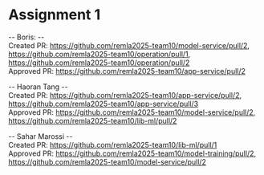 # Assignment 1
-- Boris: --
<bR>Created PR: https://github.com/remla2025-team10/model-service/pull/2, https://github.com/remla2025-team10/operation/pull/1, https://github.com/remla2025-team10/operation/pull/2
<br>Approved PR: https://github.com/remla2025-team10/app-service/pull/2

-- Haoran Tang --
<bR>Created PR: https://github.com/remla2025-team10/app-service/pull/2, https://github.com/remla2025-team10/app-service/pull/3
<br>Approved PR: https://github.com/remla2025-team10/model-service/pull/2, https://github.com/remla2025-team10/lib-ml/pull/2

-- Sahar Marossi --
<bR>Created PR: https://github.com/remla2025-team10/lib-ml/pull/1
<bR>Approved PR: https://github.com/remla2025-team10/model-training/pull/2, https://github.com/remla2025-team10/model-service/pull/2

